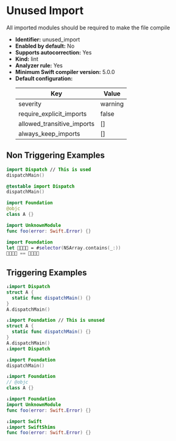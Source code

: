 # Unused Import

All imported modules should be required to make the file compile

* **Identifier:** unused_import
* **Enabled by default:** No
* **Supports autocorrection:** Yes
* **Kind:** lint
* **Analyzer rule:** Yes
* **Minimum Swift compiler version:** 5.0.0
* **Default configuration:**
  <table>
  <thead>
  <tr><th>Key</th><th>Value</th></tr>
  </thead>
  <tbody>
  <tr>
  <td>
  severity
  </td>
  <td>
  warning
  </td>
  </tr>
  <tr>
  <td>
  require_explicit_imports
  </td>
  <td>
  false
  </td>
  </tr>
  <tr>
  <td>
  allowed_transitive_imports
  </td>
  <td>
  []
  </td>
  </tr>
  <tr>
  <td>
  always_keep_imports
  </td>
  <td>
  []
  </td>
  </tr>
  </tbody>
  </table>

## Non Triggering Examples

```swift
import Dispatch // This is used
dispatchMain()
```

```swift
@testable import Dispatch
dispatchMain()
```

```swift
import Foundation
@objc
class A {}
```

```swift
import UnknownModule
func foo(error: Swift.Error) {}
```

```swift
import Foundation
let 👨‍👩‍👧‍👦 = #selector(NSArray.contains(_:))
👨‍👩‍👧‍👦 == 👨‍👩‍👧‍👦
```

## Triggering Examples

```swift
↓import Dispatch
struct A {
  static func dispatchMain() {}
}
A.dispatchMain()
```

```swift
↓import Foundation // This is unused
struct A {
  static func dispatchMain() {}
}
A.dispatchMain()
↓import Dispatch

```

```swift
↓import Foundation
dispatchMain()
```

```swift
↓import Foundation
// @objc
class A {}
```

```swift
↓import Foundation
import UnknownModule
func foo(error: Swift.Error) {}
```

```swift
↓import Swift
↓import SwiftShims
func foo(error: Swift.Error) {}
```